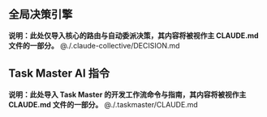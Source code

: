 ## 全局决策引擎
**说明：此处仅导入核心的路由与自动委派决策，其内容将被视作主 CLAUDE.md 文件的一部分。**
@./.claude-collective/DECISION.md

## Task Master AI 指令
**说明：此处导入 Task Master 的开发工作流命令与指南，其内容将被视作主 CLAUDE.md 文件的一部分。**
@./.taskmaster/CLAUDE.md
